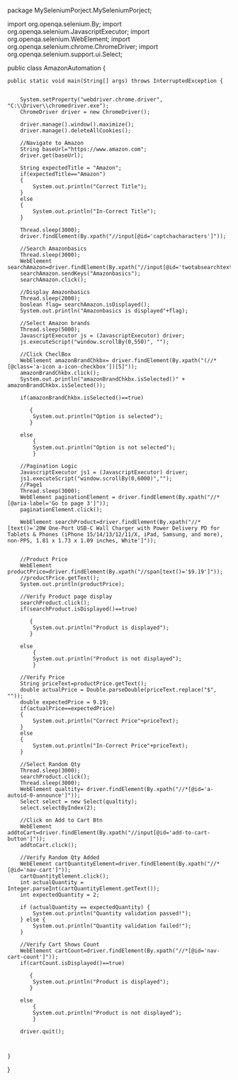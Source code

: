 package MySeleniumPorject.MySeleniumPorject;



import org.openqa.selenium.By;
import org.openqa.selenium.JavascriptExecutor;
import org.openqa.selenium.WebElement;
import org.openqa.selenium.chrome.ChromeDriver;
import org.openqa.selenium.support.ui.Select;



public class AmazonAutomation {

	public static void main(String[] args) throws InterruptedException {
		
		
		System.setProperty("webdriver.chrome.driver", "C:\\Driver\\chromedriver.exe");
		ChromeDriver driver = new ChromeDriver();
		
		driver.manage().window().maximize();
		driver.manage().deleteAllCookies();
		
		//Navigate to Amazon
		String baseUrl="https://www.amazon.com";
		driver.get(baseUrl);
		
		String expectedTitle = "Amazon";	
		if(expectedTitle=="Amazon")
		{
			System.out.println("Correct Title");
		}
		else
	    {
			System.out.println("In-Correct Title");
		}
		
		Thread.sleep(3000);
		driver.findElement(By.xpath("//input[@id='captchacharacters']"));
		
		//Search Amazonbasics
		Thread.sleep(3000);
		WebElement searchAmazon=driver.findElement(By.xpath("//input[@id='twotabsearchtextbox']"));
		searchAmazon.sendKeys("Amazonbasics");
		searchAmazon.click();
		
		//Display Amazonbasics
		Thread.sleep(2000);
		boolean flag= searchAmazon.isDisplayed();
		System.out.println("Amazonbasics is displayed"+flag);
		
		//Select Amazon brands
		Thread.sleep(5000);
		JavascriptExecutor js = (JavascriptExecutor) driver;
		js.executeScript("window.scrollBy(0,550)", "");
		
		//Click CheclBox
		WebElement amazonBrandChkbx= driver.findElement(By.xpath("(//*[@class='a-icon a-icon-checkbox'])[5]"));
		amazonBrandChkbx.click();
		System.out.println("amazonBrandChkbx.isSelected()" + amazonBrandChkbx.isSelected());

		if(amazonBrandChkbx.isSelected()==true) 
			
		   {
			System.out.println("Option is selected");
		   }
		
		else
		    {
			System.out.println("Option is not selected");
			}
		
		//Pagination Logic
		JavascriptExecutor js1 = (JavascriptExecutor) driver;
        js1.executeScript("window.scrollBy(0,6000)","");
        //Page1
        Thread.sleep(3000);
        WebElement paginationElement = driver.findElement(By.xpath("//*[@aria-label='Go to page 3']"));
        paginationElement.click();
        
        WebElement searchProduct=driver.findElement(By.xpath("//*[text()='20W One-Port USB-C Wall Charger with Power Delivery PD for Tablets & Phones (iPhone 15/14/13/12/11/X, iPad, Samsung, and more), non-PPS, 1.81 x 1.73 x 1.09 inches, White']"));
        
        
        //Product Price
        WebElement productPrice=driver.findElement(By.xpath("//span[text()='$9.19']"));
        //productPrice.getText();
        System.out.println(productPrice);
        
        //Verify Product page display
        searchProduct.click();
        if(searchProduct.isDisplayed()==true) 
			
		   {
			System.out.println("Product is displayed");
		   }
		
		else
		    {
			System.out.println("Product is not displayed");
			}
        
        //Verify Price
        String priceText=productPrice.getText();
        double actualPrice = Double.parseDouble(priceText.replace("$", ""));
        double expectedPrice = 9.19;
		if(actualPrice==expectedPrice)
		{
			System.out.println("Correct Price"+priceText);
		}
		else
	    {
			System.out.println("In-Correct Price"+priceText);
		}
		
		//Select Random Qty
		Thread.sleep(3000);
		searchProduct.click();
		Thread.sleep(3000);
		WebElement qualtity= driver.findElement(By.xpath("//*[@id='a-autoid-0-announce']"));
		Select select = new Select(qualtity);
		select.selectByIndex(2);
		
		//Click on Add to Cart Btn
		WebElement addtoCart=driver.findElement(By.xpath("//input[@id='add-to-cart-button']"));
		addtoCart.click();
		
		//Verify Random Qty Added
		WebElement cartQuantityElement=driver.findElement(By.xpath("//*[@id='nav-cart']"));
		cartQuantityElement.click();
        int actualQuantity = Integer.parseInt(cartQuantityElement.getText());
        int expectedQuantity = 2;
        
        if (actualQuantity == expectedQuantity) {
            System.out.println("Quantity validation passed!");
        } else {
            System.out.println("Quantity validation failed!");
        }
        
        //Verify Cart Shows Count
        WebElement cartCount=driver.findElement(By.xpath("//*[@id='nav-cart-count']"));
        if(cartCount.isDisplayed()==true) 
			
		   {
			System.out.println("Product is displayed");
		   }
		
		else
		    {
			System.out.println("Product is not displayed");
			}
        
        driver.quit();
		
		

	}

}
